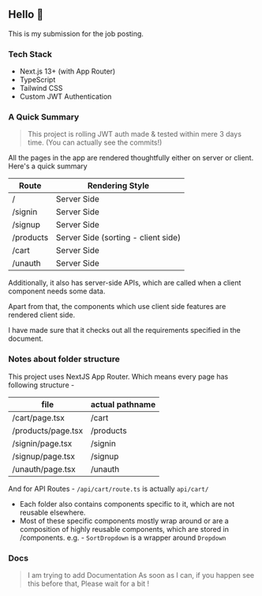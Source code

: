 ## Hello 👋

This is my submission for the job posting.

### Tech Stack

- Next.js 13+ (with App Router)
- TypeScript
- Tailwind CSS
- Custom JWT Authentication

### A Quick Summary

> This project is rolling JWT auth made & tested within mere 3 days time. (You can actually see the commits!)

All the pages in the app are rendered thoughtfully either on server or client. Here's a quick summary

| Route     | Rendering Style                     |
| --------- | ----------------------------------- |
| /         | Server Side                         |
| /signin   | Server Side                         |
| /signup   | Server Side                         |
| /products | Server Side (sorting - client side) |
| /cart     | Server Side                         |
| /unauth   | Server Side                         |

Additionally, it also has server-side APIs, which are called when a client component needs some data.

Apart from that, the components which use client side features are rendered client side.

I have made sure that it checks out all the requirements specified in the document.

### Notes about folder structure

This project uses NextJS App Router. Which means every page has following structure -

| file               | actual pathname |
| ------------------ | --------------- |
| /cart/page.tsx     | /cart           |
| /products/page.tsx | /products       |
| /signin/page.tsx   | /signin         |
| /signup/page.tsx   | /signup         |
| /unauth/page.tsx   | /unauth         |

And for API Routes -
`/api/cart/route.ts` is actually `api/cart/`

- Each folder also contains components specific to it, which are not reusable elsewhere.
- Most of these specific components mostly wrap around or are a composition of highly reusable components, which are stored in /components. e.g. - `SortDropdown` is a wrapper around `Dropdown`

### Docs

> I am trying to add Documentation As soon as I can, if you happen see this before that, Please wait for a bit !
